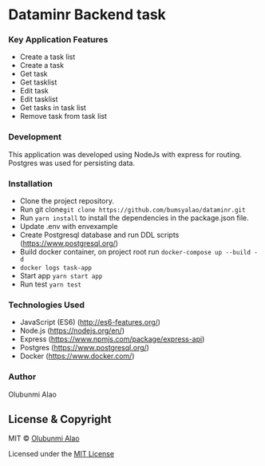 # Dataminr Backend task

### Key Application Features

- Create a task list 
- Create a task
- Get task
- Get tasklist
- Edit task
- Edit tasklist
- Get tasks in task list
- Remove task from task list


### Development

This application was developed using NodeJs with express for routing. Postgres was used for persisting data.


### Installation

- Clone the project repository.
- Run git clone``` git clone https://github.com/bumsyalao/dataminr.git ```
- Run ``` yarn install ``` to install the dependencies in the package.json file.
- Update .env with envexample
- Create Postgresql database and run DDL scripts (https://www.postgresql.org/)
- Build docker container, on project root run ``` docker-compose up --build -d  ``` 
- ``` docker logs task-app ```
- Start app ```yarn start app ```
- Run test ```yarn test```




### Technologies Used

- JavaScript (ES6) (http://es6-features.org/)
- Node.js (https://nodejs.org/en/)
- Express (https://www.npmjs.com/package/express-api)
- Postgres (https://www.postgresql.org/)
- Docker (https://www.docker.com/)

### Author
Olubunmi Alao
## License & Copyright
MIT © [Olubunmi Alao](https://github.com/bumsyalao)

Licensed under the [MIT License](LICENSE)
